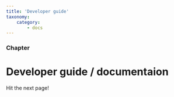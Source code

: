 ```yaml
---
title: 'Developer guide'
taxonomy:
    category:
        - docs
---
```


### Chapter

# Developer guide / documentaion

Hit the next page!